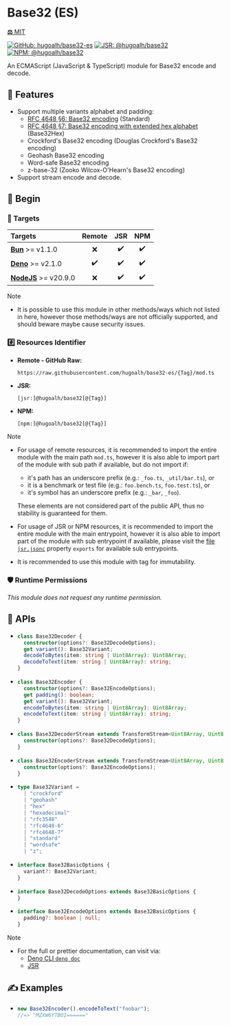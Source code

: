 # Base32 (ES)

[**⚖️** MIT](./LICENSE.md)

[![GitHub: hugoalh/base32-es](https://img.shields.io/github/v/release/hugoalh/base32-es?label=hugoalh/base32-es&labelColor=181717&logo=github&logoColor=ffffff&sort=semver&style=flat "GitHub: hugoalh/base32-es")](https://github.com/hugoalh/base32-es)
[![JSR: @hugoalh/base32](https://img.shields.io/jsr/v/@hugoalh/base32?label=@hugoalh/base32&labelColor=F7DF1E&logo=jsr&logoColor=000000&style=flat "JSR: @hugoalh/base32")](https://jsr.io/@hugoalh/base32)
[![NPM: @hugoalh/base32](https://img.shields.io/npm/v/@hugoalh/base32?label=@hugoalh/base32&labelColor=CB3837&logo=npm&logoColor=ffffff&style=flat "NPM: @hugoalh/base32")](https://www.npmjs.com/package/@hugoalh/base32)

An ECMAScript (JavaScript & TypeScript) module for Base32 encode and decode.

## 🌟 Features

- Support multiple variants alphabet and padding:
  - [RFC 4648 §6: Base32 encoding](https://datatracker.ietf.org/doc/html/rfc4648#section-6) (Standard)
  - [RFC 4648 §7: Base32 encoding with extended hex alphabet](https://datatracker.ietf.org/doc/html/rfc4648#section-6) (Base32Hex)
  - Crockford's Base32 encoding (Douglas Crockford's Base32 encoding)
  - Geohash Base32 encoding
  - Word-safe Base32 encoding
  - z-base-32 (Zooko Wilcox-O'Hearn's Base32 encoding)
- Support stream encode and decode.

## 🔰 Begin

### 🎯 Targets

| **Targets** | **Remote** | **JSR** | **NPM** |
|:--|:-:|:-:|:-:|
| **[Bun](https://bun.sh/)** >= v1.1.0 | ❌ | ✔️ | ✔️ |
| **[Deno](https://deno.land/)** >= v2.1.0 | ✔️ | ✔️ | ✔️ |
| **[NodeJS](https://nodejs.org/)** >= v20.9.0 | ❌ | ✔️ | ✔️ |

> [!NOTE]
> - It is possible to use this module in other methods/ways which not listed in here, however those methods/ways are not officially supported, and should beware maybe cause security issues.

### #️⃣ Resources Identifier

- **Remote - GitHub Raw:**
  ```
  https://raw.githubusercontent.com/hugoalh/base32-es/{Tag}/mod.ts
  ```
- **JSR:**
  ```
  [jsr:]@hugoalh/base32[@{Tag}]
  ```
- **NPM:**
  ```
  [npm:]@hugoalh/base32[@{Tag}]
  ```

> [!NOTE]
> - For usage of remote resources, it is recommended to import the entire module with the main path `mod.ts`, however it is also able to import part of the module with sub path if available, but do not import if:
>
>   - it's path has an underscore prefix (e.g.: `_foo.ts`, `_util/bar.ts`), or
>   - it is a benchmark or test file (e.g.: `foo.bench.ts`, `foo.test.ts`), or
>   - it's symbol has an underscore prefix (e.g.: `_bar`, `_foo`).
>
>   These elements are not considered part of the public API, thus no stability is guaranteed for them.
> - For usage of JSR or NPM resources, it is recommended to import the entire module with the main entrypoint, however it is also able to import part of the module with sub entrypoint if available, please visit the [file `jsr.jsonc`](./jsr.jsonc) property `exports` for available sub entrypoints.
> - It is recommended to use this module with tag for immutability.

### 🛡️ Runtime Permissions

*This module does not request any runtime permission.*

## 🧩 APIs

- ```ts
  class Base32Decoder {
    constructor(options?: Base32DecodeOptions);
    get variant(): Base32Variant;
    decodeToBytes(item: string | Uint8Array): Uint8Array;
    decodeToText(item: string | Uint8Array): string;
  }
  ```
- ```ts
  class Base32Encoder {
    constructor(options?: Base32EncodeOptions);
    get padding(): boolean;
    get variant(): Base32Variant;
    encodeToBytes(item: string | Uint8Array): Uint8Array;
    encodeToText(item: string | Uint8Array): string;
  }
  ```
- ```ts
  class Base32DecoderStream extends TransformStream<Uint8Array, Uint8Array> {
    constructor(options?: Base32DecodeOptions);
  }
  ```
- ```ts
  class Base32EncoderStream extends TransformStream<Uint8Array, Uint8Array> {
    constructor(options?: Base32EncodeOptions);
  }
  ```
- ```ts
  type Base32Variant =
    | "crockford"
    | "geohash"
    | "hex"
    | "hexadecimal"
    | "rfc3548"
    | "rfc4648-6"
    | "rfc4648-7"
    | "standard"
    | "wordsafe"
    | "z";
  ```
- ```ts
  interface Base32BasicOptions {
    variant?: Base32Variant;
  }
  ```
- ```ts
  interface Base32DecodeOptions extends Base32BasicOptions {
  }
  ```
- ```ts
  interface Base32EncodeOptions extends Base32BasicOptions {
    padding?: boolean | null;
  }
  ```

> [!NOTE]
> - For the full or prettier documentation, can visit via:
>   - [Deno CLI `deno doc`](https://docs.deno.com/runtime/reference/cli/documentation_generator/)
>   - [JSR](https://jsr.io/@hugoalh/base32)

## ✍️ Examples

- ```ts
  new Base32Encoder().encodeToText("foobar");
  //=> "MZXW6YTBOI======"
  ```
